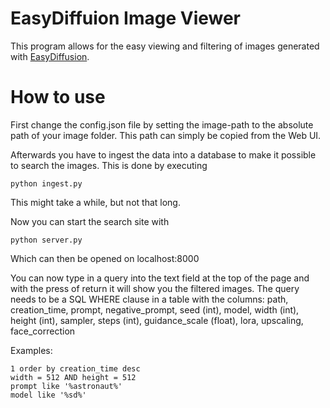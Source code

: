 # EasyDiffuion Image Viewer

This program allows for the easy viewing and filtering of images generated with [EasyDiffusion](https://github.com/easydiffusion/easydiffusion).

# How to use

First change the config.json file by setting the image-path to the absolute path of your image folder. This path can simply be copied from the Web UI.

Afterwards you have to ingest the data into a database to make it possible to search the images. This is done by executing
```
python ingest.py
```
This might take a while, but not that long.

Now you can start the search site with
```
python server.py
```
Which can then be opened on localhost:8000

You can now type in a query into the text field at the top of the page and with the press of return it will show you the filtered images.
The query needs to be a SQL WHERE clause in a table with the columns: path, creation_time, prompt, negative_prompt, seed (int), model, width (int), height (int), sampler, steps (int), guidance_scale (float), lora, upscaling, face_correction

Examples:

```
1 order by creation_time desc
width = 512 AND height = 512
prompt like '%astronaut%'
model like '%sd%'
```